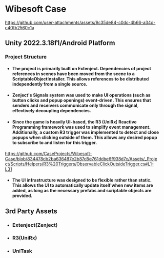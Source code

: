 # Wibesoft Case
https://github.com/user-attachments/assets/9c35de84-c0dc-4b66-a34d-c40fb2560c1a
 ## Unity 2022.3.18f1/Android Platform

### Project Structure

- #### The project is primarily built on Extenject. Dependencies of project references in scenes have been moved from the scene to a ScriptableObjectInstaller. This allows references to be distributed independently from a single source.
- #### Zenject's Signals system was used to make UI operations (such as button clicks and popup openings) event-driven. This ensures that senders and receivers communicate only through the signal, effectively decoupling dependencies.
- #### Since the game is heavily UI-based, the R3 (UniRx) Reactive Programming framework was used to simplify event management. Additionally, a custom R3 trigger was implemented to detect and close popups when clicking outside of them. This allows any desired popup to subscribe to and listen for this trigger.

https://github.com/CaseProjects/Wibesoft-Case/blob/834478db2ba636487e2b87d5e761ddbe6f938d7c/Assets/_Project/Scripts/Helpers/R3%20Triggers/ObservableClickOutsideTrigger.cs#L1-L31
- #### The UI infrastructure was designed to be flexible rather than static. This allows the UI to automatically update itself when new items are added, as long as the necessary prefabs and scriptable objects are provided.

## 3rd Party Assets
- ### Extenject(Zenject)
- ### R3(UniRx)
- ### UniTask






